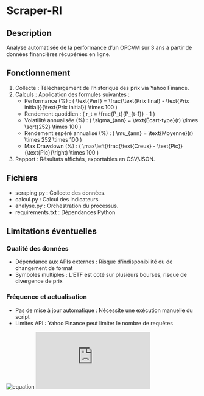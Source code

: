 # Scraper-RI

## Description
Analyse automatisée de la performance d’un OPCVM sur 3 ans à partir de données financières récupérées en ligne.

## Fonctionnement
1. Collecte : Téléchargement de l’historique des prix via Yahoo Finance.
2. Calculs : Application des formules suivantes :
   - Performance (%) : ( \text{Perf} = \frac{\text{Prix final} - \text{Prix initial}}{\text{Prix initial}} \times 100 )
   - Rendement quotidien : ( r_t = \frac{P_t}{P_{t-1}} - 1 )
   - Volatilité annualisée (%) : ( \sigma_{ann} = \text{Écart-type}(r) \times \sqrt{252} \times 100 )
   - Rendement espéré annualisé (%) : ( \mu_{ann} = \text{Moyenne}(r) \times 252 \times 100 )
   - Max Drawdown (%) : ( \max\left(\frac{\text{Creux} - \text{Pic}}{\text{Pic}}\right) \times 100 )
3. Rapport : Résultats affichés, exportables en CSV/JSON.
## Fichiers
- scraping.py : Collecte des données.
- calcul.py : Calcul des indicateurs.
- analyse.py : Orchestration du processus.
- requirements.txt : Dépendances Python

## Limitations éventuelles
### Qualité des données
- Dépendance aux APIs externes : Risque d'indisponibilité ou de changement de format
- Symboles multiples : L'ETF est coté sur plusieurs bourses, risque de divergence de prix

### Fréquence et actualisation
- Pas de mise à jour automatique : Nécessite une exécution manuelle du script
- Limites API : Yahoo Finance peut limiter le nombre de requêtes

![equation](https://latex.codecogs.com/svg.latex?\text{Perf}%20=%20\frac{\text{Prix%20final}%20-%20\text{Prix%20initial}}{\text{Prix%20initial}}%20\times%20100)
![equation](https://latex.codecogs.com/svg.latex?%5Ctext%7BPerf%7D%20=%20%5Cfrac%7B%5Ctext%7BPrix%20final%7D%20-%20%5Ctext%7BPrix%20initial%7D%7D%7B%5Ctext%7BPrix%20initial%7D%7D%20%5Ctimes%20100)
